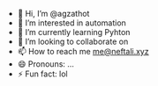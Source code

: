 - 👋 Hi, I’m @agzathot
- 👀 I’m interested in automation
- 🌱 I’m currently learning Pyhton
- 💞️ I’m looking to collaborate on 
- 📫 How to reach me me@neftali.xyz
- 😄 Pronouns: ...
- ⚡ Fun fact: lol

<!---
agzathot/agzathot is a ✨ special ✨ repository because its `README.md` (this file) appears on your GitHub profile.
You can click the Preview link to take a look at your changes.
--->
